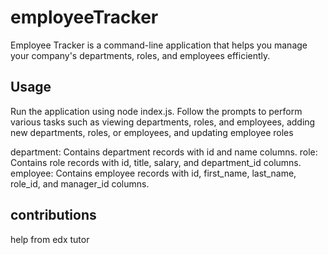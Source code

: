 # employeeTracker
Employee Tracker is a command-line application that helps you manage your company's departments, roles, and employees efficiently.

## Usage
Run the application using node index.js.
Follow the prompts to perform various tasks such as viewing departments, roles, and employees, adding new departments, roles, or employees, and updating employee roles

department: Contains department records with id and name columns.
role: Contains role records with id, title, salary, and department_id columns.
employee: Contains employee records with id, first_name, last_name, role_id, and manager_id columns.
 
 ## contributions
help from edx tutor
